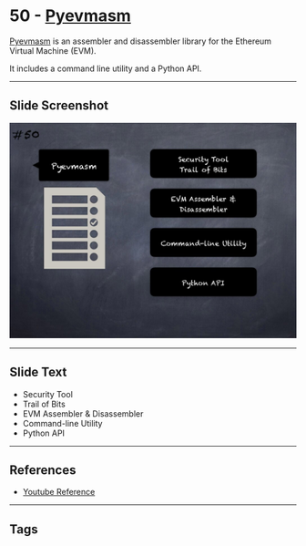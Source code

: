 
# 50 - [Pyevmasm](./Pyevmasm.md)

[Pyevmasm](https://github.com/crytic/pyevmasm) is an assembler and disassembler library for the Ethereum Virtual Machine (EVM). 

It includes a command line utility and a Python API.
___
## Slide Screenshot
![050.jpg](../../images/6.%20Audit%20Techniques%20and%20Tools%20101/050.jpg)
___
## Slide Text
- Security Tool
- Trail of Bits
- EVM Assembler & Disassembler
- Command-line Utility
- Python API
___
## References
- [Youtube Reference](https://youtu.be/QmD2bJUe140?t=480)
___
## Tags
